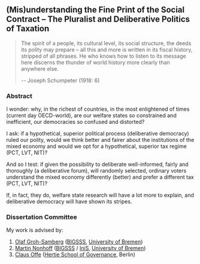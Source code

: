 ## (Mis)understanding the Fine Print of the Social Contract – The Pluralist and Deliberative Politics of Taxation

> The spirit of a people, its cultural level, its social structure, the deeds its polity may prepare – all this and more is written in its fiscal history, stripped of all phrases.
> He who knows how to listen to its message here discerns the thunder of world history more clearly than anywhere else.
>
> -- Joseph Schumpeter (1918: 6)

### Abstract
I wonder:
why, in the richest of countries, in the most enlightened of times (current day OECD-world), are our welfare states so constrained and inefficient, our democracies so confused and distorted?

I ask:
if a hypothetical, superior political process (deliberative democracy) ruled our polity, would we think better and fairer about the institutions of the mixed economy and would we opt for a hypothetical, superior tax regime (PCT, LVT, NIT)?

And so I test:
if given the possibility to deliberate well-informed, fairly and thoroughly (a deliberative forum), will randomly selected, ordinary voters understand the mixed economy differently (better) and prefer a different tax (PCT, LVT, NIT)?

If, in fact, they do, welfare state research will have a lot more to explain, and deliberative democracy will have shown its stripes.


### Dissertation Committee

My work is advised by:

1. [Olaf Groh-Samberg](http://ogs.bigsss-bremen.de/index.php?id=12)
([BIGSSS](http://www.bigsss-bremen.de), [University of Bremen](http://www.uni-bremen.de))
2. [Martin Nonhoff](http://www.iniis.uni-bremen.de/personen/martin-nonhoff/)
([BIGSSS](http://www.bigsss-bremen.de) / [IniS](http://www.iniis.uni-bremen.de/), [University of Bremen](http://www.uni-bremen.de))
3. [Claus Offe](http://www.hertie-school.org/offe/)
([Hertie School of Governance](http://www.hertie-school.org), Berlin)
